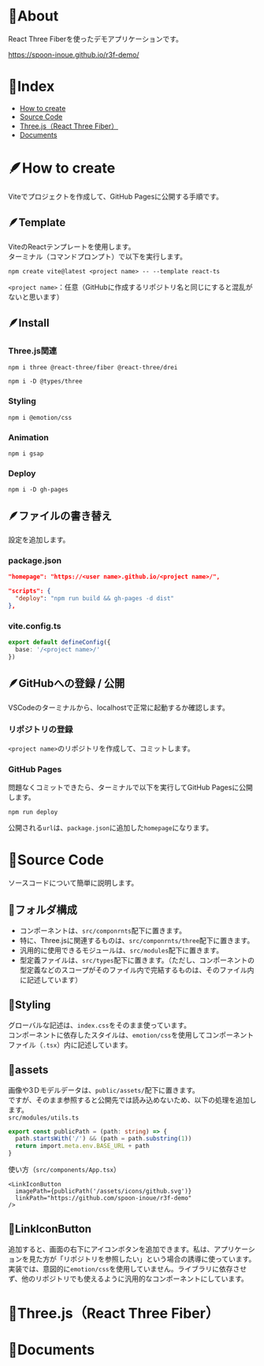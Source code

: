 # 🦌About
React Three Fiberを使ったデモアプリケーションです。

https://spoon-inoue.github.io/r3f-demo/

# 📏Index
- [How to create](https://github.com/spoon-inoue/r3f-demo#how-to-create)
- [Source Code](https://github.com/spoon-inoue/r3f-demo#source-code)
- [Three.js（React Three Fiber）](https://github.com/spoon-inoue/r3f-demo#threejsreact-three-fiber)
- [Documents](https://github.com/spoon-inoue/r3f-demo#documents)


# 🪶How to create
Viteでプロジェクトを作成して、GitHub Pagesに公開する手順です。

## 🪶Template
ViteのReactテンプレートを使用します。<br>
ターミナル（コマンドプロンプト）で以下を実行します。
```
npm create vite@latest <project name> -- --template react-ts
```
`<project name>`：任意（GitHubに作成するリポジトリ名と同じにすると混乱がないと思います）

## 🪶Install
### Three.js関連
```
npm i three @react-three/fiber @react-three/drei
```
```
npm i -D @types/three
```

### Styling
```
npm i @emotion/css
```

### Animation
```
npm i gsap
```

### Deploy
```
npm i -D gh-pages
```

## 🪶ファイルの書き替え
設定を追加します。

### package.json
```.json
"homepage": "https://<user name>.github.io/<project name>/",

"scripts": {
  "deploy": "npm run build && gh-pages -d dist"
},
```

### vite.config.ts
```.ts
export default defineConfig({
  base: '/<project name>/'
})
```

## 🪶GitHubへの登録 / 公開
VSCodeのターミナルから、localhostで正常に起動するか確認します。

### リポジトリの登録
`<project name>`のリポジトリを作成して、コミットします。

### GitHub Pages
問題なくコミットできたら、ターミナルで以下を実行してGitHub Pagesに公開します。
```
npm run deploy
```
公開される`url`は、`package.json`に追加した`homepage`になります。

# 🦈Source Code
ソースコードについて簡単に説明します。

## 🦈フォルダ構成
- コンポーネントは、`src/componrnts`配下に置きます。<br>
- 特に、Three.jsに関連するものは、`src/componrnts/three`配下に置きます。<br>
- 汎用的に使用できるモジュールは、`src/modules`配下に置きます。<br>
- 型定義ファイルは、`src/types`配下に置きます。（ただし、コンポーネントの型定義などのスコープがそのファイル内で完結するものは、そのファイル内に記述しています）

## 🦈Styling
グローバルな記述は、`index.css`をそのまま使っています。<br>
コンポーネントに依存したスタイルは、`emotion/css`を使用してコンポーネントファイル（`.tsx`）内に記述しています。

## 🦈assets
画像や3Ｄモデルデータは、`public/assets/`配下に置きます。<br>
ですが、そのまま参照すると公開先では読み込めないため、以下の処理を追加します。<br>
`src/modules/utils.ts`
```.ts
export const publicPath = (path: string) => {
  path.startsWith('/') && (path = path.substring(1))
  return import.meta.env.BASE_URL + path
}
```
使い方（`src/components/App.tsx`）
```.tsx
<LinkIconButton
  imagePath={publicPath('/assets/icons/github.svg')}
  linkPath="https://github.com/spoon-inoue/r3f-demo"
/>
```

## 🦈LinkIconButton
追加すると、画面の右下にアイコンボタンを追加できます。私は、アプリケーションを見た方が「リポジトリを参照したい」という場合の誘導に使っています。<br>
実装では、意図的に`emotion/css`を使用していません。ライブラリに依存させず、他のリポジトリでも使えるように汎用的なコンポーネントにしています。

# 🐋Three.js（React Three Fiber）

# 📄Documents


